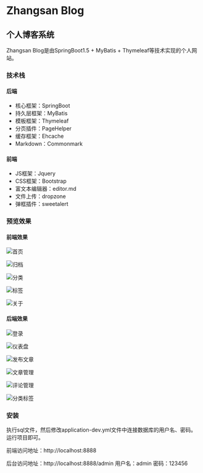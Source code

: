 # Zhangsan Blog
## 个人博客系统
Zhangsan Blog是由SpringBoot1.5 + MyBatis + Thymeleaf等技术实现的个人网站。
### 技术栈
#### 后端
* 核心框架：SpringBoot
* 持久层框架：MyBatis
* 模板框架：Thymeleaf
* 分页插件：PageHelper
* 缓存框架：Ehcache
* Markdown：Commonmark

#### 前端
* JS框架：Jquery
* CSS框架：Bootstrap
* 富文本编辑器：editor.md
* 文件上传：dropzone
* 弹框插件：sweetalert


### 预览效果
#### 前端效果
![首页](src/main/resources/display/fronted/首页.png)

![归档](src/main/resources/display/fronted/归档.png)

![分类](src/main/resources/display/fronted/分类.png)

![标签](src/main/resources/display/fronted/标签.png)

![关于](src/main/resources/display/fronted/关于.png)



#### 后端效果
![登录](src/main/resources/display/fronted/登录.png)

![仪表盘](src/main/resources/display/backend/仪表盘.png)

![发布文章](src/main/resources/display/backend/发布文章.png)

![文章管理](src/main/resources/display/backend/文章管理.png)

![评论管理](src/main/resources/display/backend/评论管理.png)

![分类标签](src/main/resources/display/backend/分类标签.png)


### 安装
执行sql文件，然后修改application-dev.yml文件中连接数据库的用户名、密码。运行项目即可。

前端访问地址：http://localhost:8888

后台访问地址：http://localhost:8888/admin 用户名：admin 密码：123456

